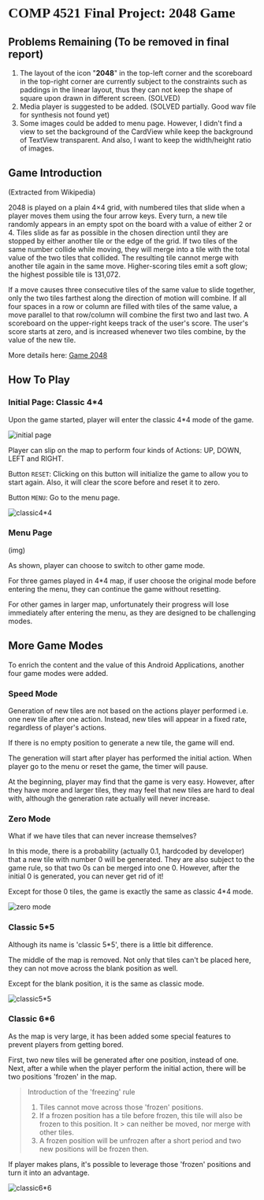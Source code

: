 # <font face = "Times New Roman">COMP 4521 Final Project: 2048 Game</font>

## Problems Remaining (To be removed in final report)

1. The layout of the icon "**2048**" in the top-left corner and the scoreboard in the top-right
   corner are currently subject to the constraints such as paddings in the linear layout, thus they
   can not keep the shape of square upon drawn in different screen. (SOLVED)
2. Media player is suggested to be added. (SOLVED partially. Good wav file for synthesis not found yet)
3. Some images could be added to menu page. However, I didn't find a view to set the background of
   the CardView while keep the background of TextView transparent. And also, I want to keep the
   width/height ratio of images.

## Game Introduction

(Extracted from Wikipedia)

2048 is played on a plain 4×4 grid, with numbered tiles that slide when a player moves them using
the four arrow keys. Every turn, a new tile randomly appears in an empty spot on the board with a
value of either 2 or 4. Tiles slide as far as possible in the chosen direction until they are stopped
by either another tile or the edge of the grid. If two tiles of the same number collide while moving,
they will merge into a tile with the total value of the two tiles that collided. The resulting tile
cannot merge with another tile again in the same move. Higher-scoring tiles emit a soft glow; the
highest possible tile is 131,072.

If a move causes three consecutive tiles of the same value to slide together, only the two tiles
farthest along the direction of motion will combine. If all four spaces in a row or column are
filled with tiles of the same value, a move parallel to that row/column will combine the first two
and last two. A scoreboard on the upper-right keeps track of the user's score. The user's score
starts at zero, and is increased whenever two tiles combine, by the value of the new tile.

More details here: [Game 2048](https://en.wikipedia.org/wiki/2048_(video_game))

## How To Play

### Initial Page: Classic 4*4

Upon the game started, player will enter the classic 4*4 mode of the game.

![initial page](./img/initial_page.png)

Player can slip on the map to perform four kinds of Actions: UP, DOWN, LEFT and RIGHT.

Button `RESET`: Clicking on this button will initialize the game to allow you to start again. Also,
it will clear the score before and reset it to zero.

Button `MENU`: Go to the menu page.

![classic4*4](./img/classic4.png)

### Menu Page

(img)

As shown, player can choose to switch to other game mode.

For three games played in 4*4 map, if user choose the original mode before entering the menu,
they can continue the game without resetting.

For other games in larger map, unfortunately their progress will lose immediately after entering the
menu, as they are designed to be challenging modes.

## More Game Modes

To enrich the content and the value of this Android Applications, another four game modes were
added.

### Speed Mode

Generation of new tiles are not based on the actions player performed i.e. one new tile after one
action. Instead, new tiles will appear in a fixed rate, regardless of player's actions.

If there is no empty position to generate a new tile, the game will end.

The generation will start after player has performed the initial action. When player go to the
menu or reset the game, the timer will pause.

At the beginning, player may find that the game is very easy. However, after they have more and larger
tiles, they may feel that new tiles are hard to deal with, although the generation rate actually will
never increase.

### Zero Mode

What if we have tiles that can never increase themselves?

In this mode, there is a probability (actually 0.1, hardcoded by developer) that a new tile with
number 0 will be generated. They are also subject to the game rule, so that two 0s can be merged
into one 0. However, after the initial 0 is generated, you can never get rid of it!

Except for those 0 tiles, the game is exactly the same as classic 4*4 mode.

![zero mode](./img/zero.png)

### Classic 5*5

Although its name is 'classic 5*5', there is a little bit difference.

The middle of the map is removed. Not only that tiles can't be placed here, they can not move across
the blank position as well.

Except for the blank position, it is the same as classic mode.

![classic5*5](./img/classic5.png)

### Classic 6*6

As the map is very large, it has been added some special features to prevent players from getting bored.

First, two new tiles will be generated after one position, instead of one.<br>
Next, after a while when the player perform the initial action, there will be two positions 'frozen'
in the map.

> Introduction of the 'freezing' rule
> 1. Tiles cannot move across those 'frozen' positions.
> 2. If a frozen position has a tile before frozen, this tile will also be frozen to this position. It
     > can neither be moved, nor merge with other tiles.
> 3. A frozen position will be unfrozen after a short period and two new positions will be frozen then.

If player makes plans, it's possible to leverage those 'frozen' positions and turn it
into an advantage.

![classic6*6](./img/classic6.png)

